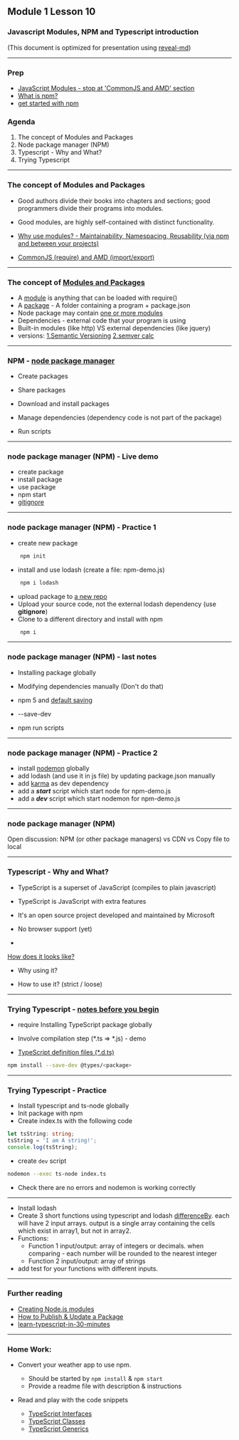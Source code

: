 ## Module 1 Lesson 10
### Javascript Modules, NPM and Typescript introduction
(This document is optimized for presentation using [reveal-md](https://github.com/webpro/reveal-md))

---

### Prep
* [JavaScript Modules - stop at 'CommonJS and AMD' section](https://medium.freecodecamp.org/javascript-modules-a-beginner-s-guide-783f7d7a5fcc)
* [What is npm?](https://www.youtube.com/watch?v=ZNbFagCBlwo)
* [get started with npm](https://www.youtube.com/watch?v=x03fjb2VlGY)

### Agenda
1. The concept of Modules and Packages
2. Node package manager (NPM)
3. Typescript - Why and What?
4. Trying Typescript


---

### The concept of Modules and Packages
* Good authors divide their books into chapters and sections; good programmers divide their programs into modules.
<!-- .element: class="fragment" -->

* Good modules, are highly self-contained with distinct functionality.
<!-- .element: class="fragment" -->

* [Why use modules? - Maintainability, Namespacing, Reusability (via npm and between your projects)](https://medium.freecodecamp.org/javascript-modules-a-beginner-s-guide-783f7d7a5fcc)
<!-- .element: class="fragment" -->

* [CommonJS (require) and AMD (import/export)](https://auth0.com/blog/javascript-module-systems-showdown/)
<!-- .element: class="fragment" -->

---

### The concept of [Modules and Packages](https://docs.npmjs.com/getting-started/packages)
* A [module](https://docs.npmjs.com/getting-started/packages#what-is-a-module-) is anything that can be loaded with require()
* A [package](https://docs.npmjs.com/getting-started/packages#what-is-a-package-) - A folder containing a program + package.json
* Node package may contain [one or more modules](https://github.com/jquery/jquery/tree/master/src)
* Dependencies - external code that your program is using
* Built-in modules (like http) VS external dependencies (like jquery)
* versions: [1.Semantic Versioning](https://docs.npmjs.com/getting-started/semantic-versioning) [2.semver calc](https://semver.npmjs.com/)

---

### NPM - [node package manager](https://www.youtube.com/watch?v=x03fjb2VlGY)
* Create packages
<!-- .element: class="fragment" -->
* Share packages
<!-- .element: class="fragment" -->
* Download and install packages 
<!-- .element: class="fragment" -->
* Manage dependencies (dependency code is not part of the package)
<!-- .element: class="fragment" -->
* Run scripts
<!-- .element: class="fragment" -->

---

### node package manager (NPM) - Live demo
* create package
* install package
* use package
* npm start
* [gitignore](https://medium.com/@haydar_ai/learning-how-to-git-ignoring-files-and-folders-using-gitignore-177556afdbe3)


---

### node package manager (NPM) - Practice 1
* create new package
```bash
    npm init
```
* install and use lodash (create a file: npm-demo.js)
```bash
    npm i lodash
```
* upload package to [a new repo](https://help.github.com/articles/adding-an-existing-project-to-github-using-the-command-line/)
* Upload your source code, not the external lodash dependency (use **gitignore**)
* Clone to a different directory and install with npm
```bash
    npm i
```

---

### node package manager (NPM) - last notes
* Installing package globally
<!-- .element: class="fragment" -->

* Modifying dependencies manually (Don't do that)
<!-- .element: class="fragment" -->
* npm 5 <!-- .element: class="fragment" --> and [default saving](http://blog.npmjs.org/post/161081169345/v500)

* --save-dev
<!-- .element: class="fragment" -->

* npm run scripts
<!-- .element: class="fragment" -->


---

### node package manager (NPM) - Practice 2
* install [nodemon](https://www.npmjs.com/package/nodemon) globally
* add lodash (and use it in js file) by updating package.json manually
* add [karma](https://www.npmjs.com/package/karma) as dev dependency
* add a ***start*** script which start node for npm-demo.js
* add a ***dev*** script which start nodemon for npm-demo.js


---

### node package manager (NPM)
Open discussion: NPM (or other package managers) vs CDN vs Copy file to local

---

### Typescript - Why and What?
* TypeScript is a superset of JavaScript (compiles to plain javascript) 
<!-- .element: class="fragment" -->
* TypeScript is JavaScript with extra features
<!-- .element: class="fragment" -->
* It's an open source project developed and maintained by Microsoft
<!-- .element: class="fragment" -->
* No browser support (yet)
<!-- .element: class="fragment" -->
* <!-- .element: class="fragment" -->
[How does it looks like?](http://www.typescriptlang.org/play/)
* Why using it?
<!-- .element: class="fragment" -->
* How to use it? (strict / loose)
<!-- .element: class="fragment" -->

---

### Trying Typescript - [notes before you begin](https://tutorialzine.com/2016/07/learn-typescript-in-30-minutes)
* require Installing TypeScript package globally
<!-- .element: class="fragment" -->

* Involve compilation step (\*.ts => \*.js) - demo
<!-- .element: class="fragment" -->

* [TypeScript definition files (*.d.ts)](https://stackoverflow.com/a/21247316/7126139)
<!-- .element: class="fragment" -->

```bash
npm install --save-dev @types/<package>
```
<!-- .element: class="fragment" -->


---

### Trying Typescript - Practice
* Install typescript and ts-node globally
* Init package with npm
* Create index.ts with the following code
```ts
let tsString: string;
tsString = 'I am A string!';
console.log(tsString);
```
* create `dev` script
```bash
nodemon --exec ts-node index.ts
```
* Check there are no errors and nodemon is working correctly


---

* Install lodash
* Create 3 short functions using typescript and 
lodash [differenceBy](https://lodash.com/docs/4.17.5#differenceBy). each will have 2 input arrays. 
output is a single array containing the cells which exist in array1, but not in array2.
* Functions:
  - Function 1 input/output: array of integers or decimals. when comparing - each number will be rounded to the nearest integer
  - Function 2 input/output: array of strings
* add test for your functions with different inputs.
  
---

### Further reading
* [Creating Node.js modules](https://www.youtube.com/watch?v=3I78ELjTzlQ&index=9&list=PLQso55XhxkgBMeiYmFEHzz1axDUBjTLC6)
* [How to Publish & Update a Package](https://docs.npmjs.com/getting-started/publishing-npm-packages)
* [learn-typescript-in-30-minutes](https://tutorialzine.com/2016/07/learn-typescript-in-30-minutes)

---

### Home Work:
* Convert your weather app to use npm.
    - Should be started by `npm install` & `npm start`
    - Provide a readme file with description & instructions
    
* Read and play with the code snippets
    - [TypeScript Interfaces](https://code.tutsplus.com/tutorials/typescript-for-beginners-part-3-interfaces--cms-29439)
    - [TypeScript Classes](https://code.tutsplus.com/tutorials/typescript-for-beginners-part-4-classes--cms-29565)
    - [TypeScript Generics](https://code.tutsplus.com/tutorials/typescript-for-beginners-part-5-generics--cms-29603)
